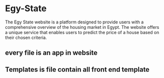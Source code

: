 # Egy-State
 The Egy State website is a platform designed to provide users with a comprehensive overview of the housing market in Egypt. The website offers a unique service that enables users to predict the price of a house based on their chosen criteria.
## every file is an app in website 
## Templates is file contain all front end template
